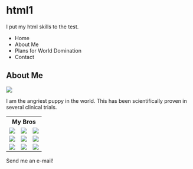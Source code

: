 # html1
I put my html skills to the test.
<!DOCTYPE html>
<html>
	<head>
		<link type="text/css" rel="stylesheet" href="stylesheet.css"/>
		<title>Result</title>
	</head>
	<body>
		<div id="header">
			<div id="navbar">
				<ul>
					<li>Home</li>
					<li>About Me</li>
					<li>Plans for World Domination</li>
					<li>Contact</li>
				</ul>
			</div>
			<h2>About Me</h2>
		</div>
		<div id="left">
		<img src="https://s3.amazonaws.com/codecademy-blog/assets/puppy-main_zps26d178c5.jpg"/>
		<p>I am the angriest puppy in the world. This has been scientifically proven in several clinical trials.</p>
		</div>
		<div id="right">
		<table>
			<th colspan="3">My Bros</th>
			<tr>
				<td><img src="https://s3.amazonaws.com/codecademy-blog/assets/puppy-1_zps5666b8e7.jpg"/></td>
				<td><img src="https://s3.amazonaws.com/codecademy-blog/assets/puppy-2_zps1539e6b2.jpg"/></td>
				<td><img src="https://s3.amazonaws.com/codecademy-blog/assets/puppy-3_zps4692eafa.png"/></td>
			</tr>
			<tr>
				<td><img src="https://s3.amazonaws.com/codecademy-blog/assets/puppy-4_zps63ff5aa8.jpg"/></td>
				<td><img src="https://s3.amazonaws.com/codecademy-blog/assets/puppy-5_zps0ee0d2c8.jpg"/></td>
				<td><img src="https://s3.amazonaws.com/codecademy-blog/assets/puppy-6_zpsc4450a60.jpg"/></td>
			</tr>
			<tr>
				<td><img id="bottom_left" src="https://s3.amazonaws.com/codecademy-blog/assets/puppy-7_zps26e8a8d9.jpg"/></td>
				<td><img src="https://s3.amazonaws.com/codecademy-blog/assets/puppy-8_zps9a1469be.jpg"></td>
				<td><img id="bottom_right" src="https://s3.amazonaws.com/codecademy-blog/assets/puppy-9_zps3bab7732.jpg"/></td>
			</tr>
		</table>
		</div>
		<div id="footer">
			<div id="button">
				<p>Send me an <span class="bold">e-mail</span>!</p>
			</div>
		</div>
	</body>
</html>
